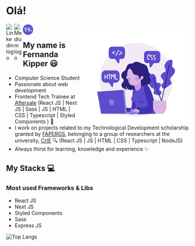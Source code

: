 # Olá!

<a href="https://www.linkedin.com/in/fernanda-kipper-5958a61a9/">
  <img align="left" alt="Linkedin logo" width="22px" src="https://www.flaticon.com/svg/static/icons/svg/2111/2111532.svg" />
</a>
<a href="https://nanda-kipper.medium.com/">
  <img align="left" alt="Medium logo" width="24px" src="https://www.flaticon.com/svg/static/icons/svg/2111/2111505.svg" />
</a>
<a href="https://fernanda-kipper.github.io/">
  <img align="left" alt="Fernanda Kipper logo" width="30px" src="./FkLogo.svg" />
</a>
<br />
<img align="right" alt="Code Girl image" src="./codeGirl.jpg"  width="300px"/>

## My name is Fernanda Kipper 😃
- Computer Science Student
- Passionate about web development
- Frontend Tech Trainee at [Aftersale](https://after.sale/) (React JS | Next JS | Sass | JS | HTML | CSS | Typescript | Styled Components ) 🚀
- I work on projects related to my Technological Development scholarship granted by [FAPERGS](https://fapergs.rs.gov.br/inicial), belonging to a group of researchers at the university, [CrIE](http://crie.space/) 🔍 (React JS | JS | HTML | CSS | Typescript | NodeJS)
- Always thirst for learning, knowledge and experience ✨

## My Stacks 💻
<p>
  <h3>Most used Frameworks & Libs</h3>
  
  - React JS
  - Next JS
  - Styled Components
  - Sass
  - Express JS
  
![Top Langs](https://github-readme-stats.vercel.app/api/top-langs/?username=Fernanda-Kipper&hide=TeX&layout=compact)
</p>
